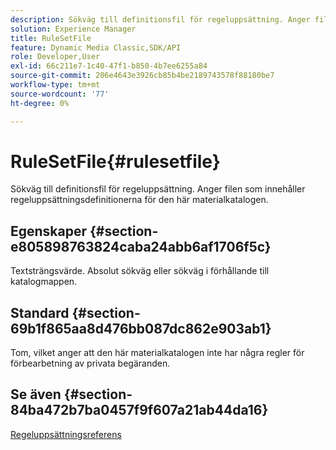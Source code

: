 ```yaml
---
description: Sökväg till definitionsfil för regeluppsättning. Anger filen som innehåller regeluppsättningsdefinitionerna för den här materialkatalogen.
solution: Experience Manager
title: RuleSetFile
feature: Dynamic Media Classic,SDK/API
role: Developer,User
exl-id: 66c211e7-1c40-47f1-b850-4b7ee6255a84
source-git-commit: 206e4643e3926cb85b4be2189743578f88180be7
workflow-type: tm+mt
source-wordcount: '77'
ht-degree: 0%

---
```


# RuleSetFile{#rulesetfile}

Sökväg till definitionsfil för regeluppsättning. Anger filen som innehåller regeluppsättningsdefinitionerna för den här materialkatalogen.

## Egenskaper {#section-e805898763824caba24abb6af1706f5c}

Textsträngsvärde. Absolut sökväg eller sökväg i förhållande till katalogmappen.

## Standard {#section-69b1f865aa8d476bb087dc862e903ab1}

Tom, vilket anger att den här materialkatalogen inte har några regler för förbearbetning av privata begäranden.

## Se även {#section-84ba472b7ba0457f9f607a21ab44da16}

[Regeluppsättningsreferens](../../../../../ir-api/material-cat/image-rendering-api-ref/c-ir-material-catalog/c-ir-rule-set-reference/c-ir-rule-set-reference.md#concept-2369f884d9724727aaf436b5b0261dbe)
